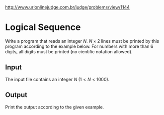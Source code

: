http://www.urionlinejudge.com.br/judge/problems/view/1144

# Logical Sequence

Write a program that reads an integer $N$. $N \times 2$ lines must be printed
by this program according to the example below. For numbers with more than 6
digits, all digits must be printed (no cientific notation allowed).

## Input

The input file contains an integer $N$ ($1 < N < 1000$).

## Output

Print the output according to the given example.
